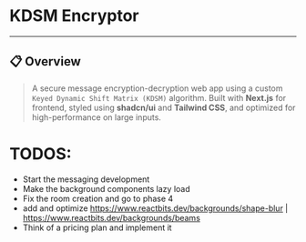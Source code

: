 # KDSM Encryptor

---

## 📋 Overview

> A secure message encryption-decryption web app using a custom `Keyed Dynamic Shift Matrix (KDSM)` algorithm. Built with **Next.js** for frontend, styled using **shadcn/ui** and **Tailwind CSS**, and optimized for high-performance on large inputs.

# TODOS:

- Start the messaging development
- Make the background components lazy load
- Fix the room creation and go to phase 4
- add and optimize https://www.reactbits.dev/backgrounds/shape-blur | https://www.reactbits.dev/backgrounds/beams
- Think of a pricing plan and implement it